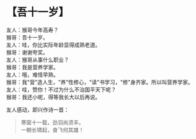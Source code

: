 # 【吾十一岁】

友人：猴哥今年高寿？   
猴哥：吾十一岁。   
友人：哇，你比实际年龄显得成熟老道。   
猴哥：谢谢夸奖。   
友人：猴哥从事什么职业？   
猴哥：我是营养学家。   
友人：哦，难怪早熟。   
猴哥：我"营"造人生，"养"性修心，"读"书学习，"修"身齐家。所以叫营养学家。   
友人：哇，赞你！不过为什么不治国平天下呢？   
猴哥：我还小呢，得等我长大以后再说。

友人感动，即兴作诗一首：

> 寒窗十一载，劲羽尚须丰。  
> 一朝长啸起，奋飞何其雄！
